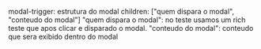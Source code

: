 modal-trigger: estrutura do modal
children: ["quem dispara o modal", "conteudo do modal"]
"quem dispara o modal": no teste usamos um rich teste que apos clicar e disparado o modal.
"conteudo do modal": conteudo que sera exibido dentro do modal 
